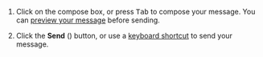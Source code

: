 1. Click on the compose box, or press <kbd>Tab</kbd> to compose your message. You
   can [preview your message](/help/preview-your-message-before-sending) before
   sending.

1. Click the **Send** (<i class="zulip-icon zulip-icon-send"></i>) button, or
   use a [keyboard shortcut](/help/mastering-the-compose-box#toggle-between-ctrl-enter-and-enter-to-send-a-message)
   to send your message.
